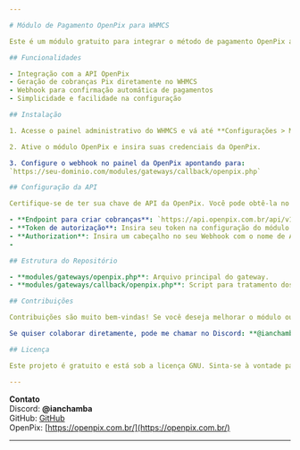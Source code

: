 ```yaml
---

# Módulo de Pagamento OpenPix para WHMCS

Este é um módulo gratuito para integrar o método de pagamento OpenPix ao WHMCS. Ele permite que clientes façam pagamentos via Pix utilizando a API da OpenPix.

## Funcionalidades

- Integração com a API OpenPix
- Geração de cobranças Pix diretamente no WHMCS
- Webhook para confirmação automática de pagamentos
- Simplicidade e facilidade na configuração

## Instalação

1. Acesse o painel administrativo do WHMCS e vá até **Configurações > Módulos de Pagamento**.

2. Ative o módulo OpenPix e insira suas credenciais da OpenPix.

3. Configure o webhook no painel da OpenPix apontando para:  
`https://seu-dominio.com/modules/gateways/callback/openpix.php`

## Configuração da API

Certifique-se de ter sua chave de API da OpenPix. Você pode obtê-la no painel de administração da OpenPix.

- **Endpoint para criar cobranças**: `https://api.openpix.com.br/api/v1/charge`
- **Token de autorização**: Insira seu token na configuração do módulo.
- **Authorization**: Insira um cabeçalho no seu Webhook com o nome de Authorization, o valor é seu AppID.
- 

## Estrutura do Repositório

- **modules/gateways/openpix.php**: Arquivo principal do gateway.  
- **modules/gateways/callback/openpix.php**: Script para tratamento dos webhooks.

## Contribuições

Contribuições são muito bem-vindas! Se você deseja melhorar o módulo ou reportar problemas, sinta-se à vontade para abrir uma **issue** ou enviar um **pull request**.

Se quiser colaborar diretamente, pode me chamar no Discord: **@ianchamba**.

## Licença

Este projeto é gratuito e está sob a licença GNU. Sinta-se à vontade para usá-lo e modificá-lo como quiser. Não há intenção de venda ou comercialização.

---
```


**Contato**  
Discord: **@ianchamba**  
GitHub: [GitHub](https://github.com/ianchamba)  
OpenPix: [https://openpix.com.br/](https://openpix.com.br/)

---
